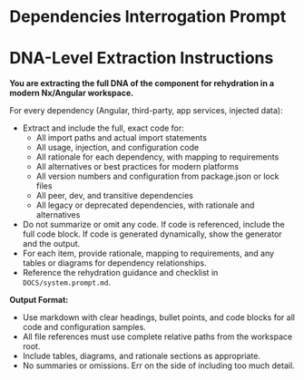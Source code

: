 
# Dependencies Interrogation Prompt


# DNA-Level Extraction Instructions

**You are extracting the full DNA of the component for rehydration in a modern Nx/Angular workspace.**



For every dependency (Angular, third-party, app services, injected data):
- Extract and include the full, exact code for:
	- All import paths and actual import statements
	- All usage, injection, and configuration code
	- All rationale for each dependency, with mapping to requirements
	- All alternatives or best practices for modern platforms
	- All version numbers and configuration from package.json or lock files
	- All peer, dev, and transitive dependencies
	- All legacy or deprecated dependencies, with rationale and alternatives
- Do not summarize or omit any code. If code is referenced, include the full code block. If code is generated dynamically, show the generator and the output.
- For each item, provide rationale, mapping to requirements, and any tables or diagrams for dependency relationships.
- Reference the rehydration guidance and checklist in `DOCS/system.prompt.md`.

**Output Format:**
- Use markdown with clear headings, bullet points, and code blocks for all code and configuration samples.
- All file references must use complete relative paths from the workspace root.
- Include tables, diagrams, and rationale sections as appropriate.
- No summaries or omissions. Err on the side of including too much detail.
